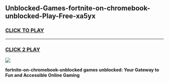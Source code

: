 
## Unblocked-Games-fortnite-on-chromebook-unblocked-Play-Free-xa5yx
<h3>
<a href="https://premium76.site?title=fortnite-on-chromebook-unblocked&ref=21A">CLICK TO PLAY</a></h3>
<hr>

<h3>
<a href="https://premium76.site?title=fortnite-on-chromebook-unblocked&ref=21A">CLICK 2 PLAY</a>
  
</h3>

<a href="https://premium76.site?title=fortnite-on-chromebook-unblocked&ref=21A"><img src="https://clearcache.store/games.png"></a>


**fortnite-on-chromebook-unblocked games unblocked: Your Gateway to Fun and Accessible Online Gaming**
